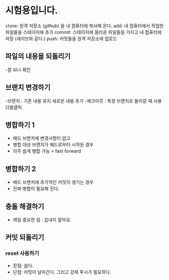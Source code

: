 # 시험용입니다.

clone: 원격 저장소 (github) 을 내 컴퓨터에 복사해 온다.
add: 내 컴퓨터에서 작업한 파일들을 스테이지에 추가
commit: 스테이지에 올라온 파일들을 가지고 내 컴퓨터에 저장 (세이브와 같다.)
push: 커밋들을 원격 저장소에 업로드

## 파일의 내용을 되돌리기

-잘 되나 확인

## 브랜치 변경하기

-브랜치 : 기존 내용 유지 새로운 내용 추가
-체크아웃 : 특정 브랜치로 돌아갈 때 사용
            더블클릭

## 병합하기 1

- 헤드 브랜치에 변경사항이 없고
- 병합 대상 브랜치가 헤드로부터 시작된 경우
- 아주 쉽게 병합 가능 = fast forward


## 병합하기 2

- 헤드 브랜치에 추가적인 커밋이 생기는 경우
- 진짜 병합이 필요해 진다.


## 충돌 해결하기

- 제일 중요한 점 : 겁내지 말아요.


## 커밋 되돌리기


### reset 사용하기

- 장점: 쉽다.
- 단점: 커밋이 날아간다. 그리고 강제 푸시가 필요하다.

